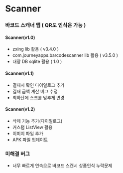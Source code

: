 # Scanner

### 바코드 스캐너 앱 ( QR도 인식은 가능 )

#### Scanner(v1.0)
- zxing lib 활용 ( v3.4.0 )
- com.journeyapps.barcodescanner lib 활용 ( v3.5.0 )
- 내장 DB sqlite 활용 ( 1.0 )

#### Scanner(v1.1)
- 결재시 확인 다이얼로그 추가
- 결재 금액 계산 버그 수정
- 최하단에 스크롤 맞추게 변경

#### Scanner(v1.2)
- 삭제 기능 추가(다이얼로그)
- 커스텀 ListView 활용
- 이미지 파일 추가
- APK 파일 업데이트

### 미해결 버그
- 너무 빠르게 연속으로 바코드 스캔시 상품인식 누락문제
